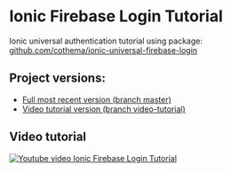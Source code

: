 # Ionic Firebase Login Tutorial

Ionic universal authentication tutorial using package:
[github.com/cothema/ionic-universal-firebase-login](https://github.com/cothema/ionic-universal-firebase-login)

## Project versions:

- [Full most recent version (branch master)](https://github.com/cothema/ionic-firebase-login-tutorial)
- [Video tutorial version (branch video-tutorial)](https://github.com/cothema/ionic-firebase-login-tutorial/tree/video-tutorial)

## Video tutorial

[![Youtube video Ionic Firebase Login Tutorial](http://img.youtube.com/vi/7PtAGS2P9UQ/0.jpg)](http://www.youtube.com/watch?v=7PtAGS2P9UQ "Ionic Firebase Login Tutorial")
